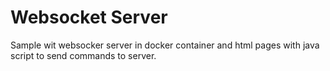 # Websocket Server   
Sample wit websocker server in docker container and html pages with java script to send commands to server.

